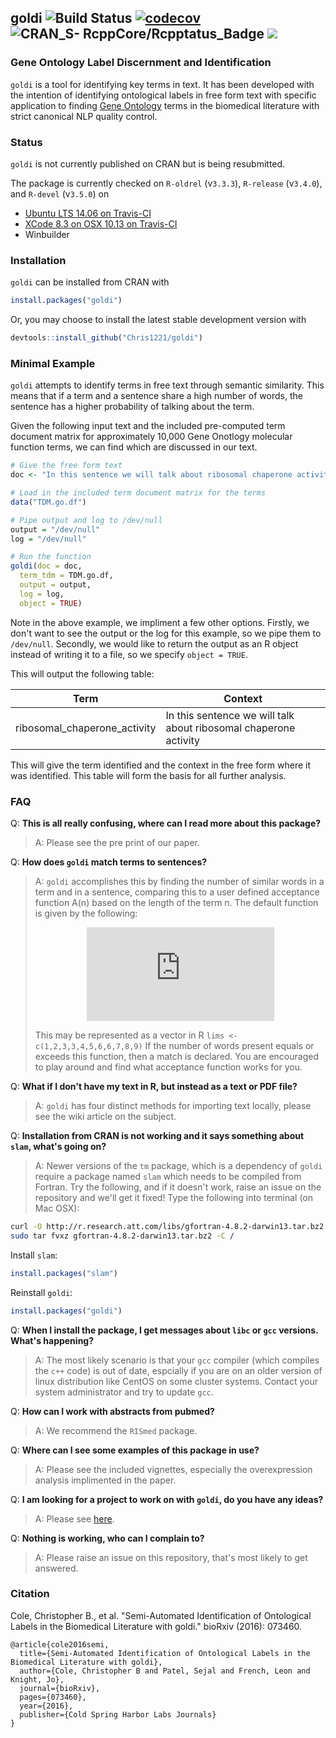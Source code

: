 ## goldi   ![Build Status](https://travis-ci.org/Chris1221/goldi.svg?branch=master) [![codecov](https://codecov.io/gh/Chris1221/goldi/branch/master/graph/badge.svg)](https://codecov.io/gh/Chris1221/goldi) ![CRAN_S- RcppCore/Rcpptatus_Badge](http://www.r-pkg.org/badges/version/goldi) ![](http://cranlogs.r-pkg.org/badges/grand-total/goldi) 

### **G**ene **O**ntology **L**abel **D**iscernment and **I**dentification

`goldi` is a tool for identifying key terms in text. It has been developed with the intention of identifying ontological labels in free form text with specific application to finding [Gene Ontology](http://geneontology.org) terms in the biomedical literature with strict canonical NLP quality control. 

<div data-badge-details="right" data-badge-type="donut" data-doi="http://dx.doi.org/10.1101/073460" data-condensed="true" data-hide-no-mentions="true" class="altmetric-embed"></div>

### Status 

`goldi` is not currently published on CRAN but is being resubmitted.

The package is currently checked on `R-oldrel` (v`3.3.3`), `R-release` (v`3.4.0`), and `R-devel` (v`3.5.0`) on

- [Ubuntu LTS 14.06 on Travis-CI](https://travis-ci.org/Chris1221/goldi)
- [XCode 8.3 on OSX 10.13 on Travis-CI](https://travis-ci.org/Chris1221/goldi)
- Winbuilder 

### Installation

`goldi` can be installed from CRAN with

```R
install.packages("goldi")
```

Or, you may choose to install the latest stable development version with

```R
devtools::install_github("Chris1221/goldi")
```

### Minimal Example

`goldi` attempts to identify terms in free text through semantic similarity. This means that if a term and a sentence share a high number of words, the sentence has a higher probability of talking about the term.

Given the following input text and the included pre-computed term document matrix for approximately 10,000 Gene Onotlogy molecular function terms, we can find which are discussed in our text.

```R
# Give the free form text
doc <- "In this sentence we will talk about ribosomal chaperone activity. In this sentence we will talk about nothing. Here we discuss obsolete molecular terms."

# Load in the included term document matrix for the terms
data("TDM.go.df")

# Pipe output and log to /dev/null
output = "/dev/null"
log = "/dev/null"

# Run the function
goldi(doc = doc, 
  term_tdm = TDM.go.df,
  output = output,
  log = log,
  object = TRUE)
```

Note in the above example, we impliment a few other options. Firstly, we don't want to see the output or the log for this example, so we pipe them to `/dev/null`. Secondly, we would like to return the output as an R object instead of writing it to a file, so we specify `object = TRUE`. 

This will output the following table:

|          Term                |                               Context                            |
| ---------------------------- | ---------------------------------------------------------------  |
| ribosomal_chaperone_activity | In this sentence we will talk about ribosomal chaperone activity |

This will give the term identified and the context in the free form where it was identified. This table will form the basis for all further analysis.

### FAQ

Q: **This is all really confusing, where can I read more about this package?**
> A: Please see the pre print of our paper.

Q: **How does `goldi` match terms to sentences?**
> A: `goldi` accomplishes this by finding the number of similar words in a term and in a sentence, comparing this to a user defined acceptance function A(n) based on the length of the term n. The default function is given by the following: <p align = "center"> ![A](http://www.sciweavers.org/tex2img.php?eq=%5Cmathcal%7BA%7D%28n%29%20%3D%20%5Cbegin%7Bcases%7D%20n%20%26%20n%20%5Cleq%203%20%5C%5C%20n-1%20%26%204%20%5Cleq%20n%20%5Cleq%207%20%5C%5C%20n-2%20%26%208%20%5Cleq%20n%20%5Cleq%2010%20%5C%5C%20n-3%20%26%20n%20%3E%2010%20%5Cend%7Bcases%7D&bc=White&fc=Black&im=jpg&fs=12&ff=mathdesign&edit=0) <p> This may be represented as a vector in R `lims <- c(1,2,3,3,4,5,6,6,7,8,9)` If the number of words present equals or exceeds this function, then a match is declared. You are encouraged to play around and find what acceptance function works for you.

Q: **What if I don't have my text in R, but instead as a text or PDF file?**
> A: `goldi` has four distinct methods for importing text locally, please see the wiki article on the subject.

Q: **Installation from CRAN is not working and it says something about `slam`, what's going on?**

> A: Newer versions of the `tm` package, which is a dependency of `goldi` require a package named `slam` which needs to be compiled from Fortran. Try the following, and if it doesn't work, raise an issue on the repository and we'll get it fixed!
Type the following into terminal (on Mac OSX):
```sh
curl -O http://r.research.att.com/libs/gfortran-4.8.2-darwin13.tar.bz2
sudo tar fvxz gfortran-4.8.2-darwin13.tar.bz2 -C /
```
Install `slam`:
```R
install.packages("slam")
```
Reinstall `goldi`:
```R
install.packages("goldi")
```

Q: **When I install the package, I get messages about `libc` or `gcc` versions. What's happening?**
> A: The most likely scenario is that your `gcc` compiler (which compiles the `c++` code) is out of date, espcially if you are on an older version of linux distribution like CentOS on some cluster systems. Contact your system administrator and try to update `gcc`.

Q: **How can I work with abstracts from pubmed?**
> A: We recommend the `RISmed` package.

Q: **Where can I see some examples of this package in use?**
> A: Please see the included vignettes, especially the overexpression analysis implimented in the paper.

Q: **I am looking for a project to work on with `goldi`, do you have any ideas?**
> A: Please see [here](https://github.com/Chris1221/goldi/blob/master/project_ideas.md).

Q: **Nothing is working, who can I complain to?**
> A: Please raise an issue on this repository, that's most likely to get answered.

### Citation

Cole, Christopher B., et al. "Semi-Automated Identification of Ontological Labels in the Biomedical Literature with goldi." bioRxiv (2016): 073460.

```
@article{cole2016semi,
  title={Semi-Automated Identification of Ontological Labels in the Biomedical Literature with goldi},
  author={Cole, Christopher B and Patel, Sejal and French, Leon and Knight, Jo},
  journal={bioRxiv},
  pages={073460},
  year={2016},
  publisher={Cold Spring Harbor Labs Journals}
}
```

